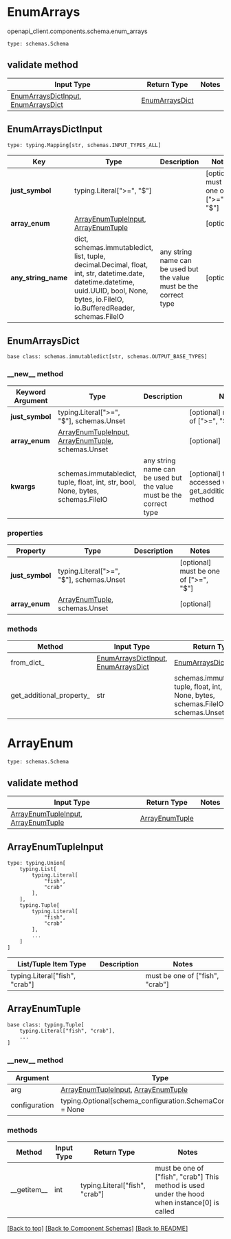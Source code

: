 # EnumArrays
openapi_client.components.schema.enum_arrays
```
type: schemas.Schema
```

## validate method
Input Type | Return Type | Notes
------------ | ------------- | -------------
[EnumArraysDictInput](#enumarraysdictinput), [EnumArraysDict](#enumarraysdict) | [EnumArraysDict](#enumarraysdict) |

## EnumArraysDictInput
```
type: typing.Mapping[str, schemas.INPUT_TYPES_ALL]
```
Key | Type |  Description | Notes
------------ | ------------- | ------------- | -------------
**just_symbol** | typing.Literal[">=", "$"] |  | [optional] must be one of [">=", "$"]
**array_enum** | [ArrayEnumTupleInput](#arrayenumtupleinput), [ArrayEnumTuple](#arrayenumtuple) |  | [optional]
**any_string_name** | dict, schemas.immutabledict, list, tuple, decimal.Decimal, float, int, str, datetime.date, datetime.datetime, uuid.UUID, bool, None, bytes, io.FileIO, io.BufferedReader, schemas.FileIO | any string name can be used but the value must be the correct type | [optional]

## EnumArraysDict
```
base class: schemas.immutabledict[str, schemas.OUTPUT_BASE_TYPES]

```
### &lowbar;&lowbar;new&lowbar;&lowbar; method
Keyword Argument | Type | Description | Notes
---------------- | ---- | ----------- | -----
**just_symbol** | typing.Literal[">=", "$"], schemas.Unset |  | [optional] must be one of [">=", "$"]
**array_enum** | [ArrayEnumTupleInput](#arrayenumtupleinput), [ArrayEnumTuple](#arrayenumtuple), schemas.Unset |  | [optional]
**kwargs** | schemas.immutabledict, tuple, float, int, str, bool, None, bytes, schemas.FileIO | any string name can be used but the value must be the correct type | [optional] typed value is accessed with the get_additional_property_ method

### properties
Property | Type | Description | Notes
-------- | ---- | ----------- | -----
**just_symbol** | typing.Literal[">=", "$"], schemas.Unset |  | [optional] must be one of [">=", "$"]
**array_enum** | [ArrayEnumTuple](#arrayenumtuple), schemas.Unset |  | [optional]

### methods
Method | Input Type | Return Type | Notes
------ | ---------- | ----------- | ------
from_dict_ | [EnumArraysDictInput](#enumarraysdictinput), [EnumArraysDict](#enumarraysdict) | [EnumArraysDict](#enumarraysdict) | a constructor
get_additional_property_ | str | schemas.immutabledict, tuple, float, int, str, bool, None, bytes, schemas.FileIO, schemas.Unset | provides type safety for additional properties

# ArrayEnum
```
type: schemas.Schema
```

## validate method
Input Type | Return Type | Notes
------------ | ------------- | -------------
[ArrayEnumTupleInput](#arrayenumtupleinput), [ArrayEnumTuple](#arrayenumtuple) | [ArrayEnumTuple](#arrayenumtuple) |

## ArrayEnumTupleInput
```
type: typing.Union[
    typing.List[
        typing.Literal[
            "fish",
            "crab"
        ],
    ],
    typing.Tuple[
        typing.Literal[
            "fish",
            "crab"
        ],
        ...
    ]
]
```
List/Tuple Item Type | Description | Notes
-------------------- | ------------- | -------------
typing.Literal["fish", "crab"] |  | must be one of ["fish", "crab"]

## ArrayEnumTuple
```
base class: typing.Tuple[
    typing.Literal["fish", "crab"],
    ...
]
```
### &lowbar;&lowbar;new&lowbar;&lowbar; method
Argument | Type
-------- | ------
arg      | [ArrayEnumTupleInput](#arrayenumtupleinput), [ArrayEnumTuple](#arrayenumtuple)
configuration | typing.Optional[schema_configuration.SchemaConfiguration] = None

### methods
Method | Input Type | Return Type | Notes
------ | ---------- | ----------- | ------
&lowbar;&lowbar;getitem&lowbar;&lowbar; | int | typing.Literal["fish", "crab"] | must be one of ["fish", "crab"] This method is used under the hood when instance[0] is called

[[Back to top]](#top) [[Back to Component Schemas]](../../../README.md#Component-Schemas) [[Back to README]](../../../README.md)
